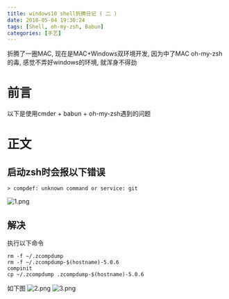 ```yaml
---
title: windows10 shell折腾日记 ( 二 )
date: 2018-05-04 19:30:24
tags: [Shell, oh-my-zsh, Babun]
categories: [手艺]
---
```

折腾了一圈MAC, 现在是MAC+Windows双环境开发, 因为中了MAC oh-my-zsh的毒, 感觉不弄好windows的环境, 就浑身不得劲
<!--more-->
# 前言 #
以下是使用cmder + babun + oh-my-zsh遇到的问题
# 正文 #
## **启动zsh时会报以下错误**
    > compdef: unknown command or service: git

![1.png](https://i.loli.net/2020/04/18/4W2bCzE5L6vl91h.png "1.png")

## **解决** 
执行以下命令
``` shell
rm -f ~/.zcompdump
rm -f ~/.zcompdump-$(hostname)-5.0.6
compinit
cp ~/.zcompdump .zcompdump-$(hostname)-5.0.6
```
如下图
![2.png](https://i.loli.net/2020/04/18/6bjLSsX8TxUoyui.png "2.png")
![3.png](https://i.loli.net/2020/04/18/ILUyDHFrgXj5fPs.png "3.png")






